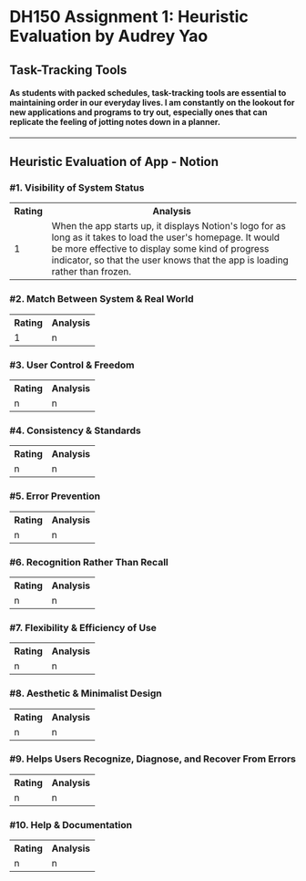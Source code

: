 # DH150 Assignment 1: Heuristic Evaluation by Audrey Yao

## Task-Tracking Tools

#### As students with packed schedules, task-tracking tools are essential to maintaining order in our everyday lives. I am constantly on the lookout for new applications and programs to try out, especially ones that can replicate the feeling of jotting notes down in a planner. 

----

## Heuristic Evaluation of App - Notion

### #1. Visibility of System Status 

<table>
  <tr>
    <th>Rating</th>
    <th>Analysis</th>
  </tr>
  <tr>
    <td>1</td>
    <td>When the app starts up, it displays Notion's logo for as long as it takes to load the user's homepage. It would be more effective to display some kind of progress indicator, so that the user knows that the app is loading rather than frozen.</td>
  </tr>
</table>


### #2. Match Between System & Real World

<table>
  <tr>
    <th>Rating</th>
    <th>Analysis</th>
  </tr>
  <tr>
    <td>1</td>
    <td>n</td>
  </tr>
</table>


### #3. User Control & Freedom

<table>
  <tr>
    <th>Rating</th>
    <th>Analysis</th>
  </tr>
  <tr>
    <td>n</td>
    <td>n</td>
  </tr>
</table>


### #4. Consistency & Standards

<table>
  <tr>
    <th>Rating</th>
    <th>Analysis</th>
  </tr>
  <tr>
    <td>n</td>
    <td>n</td>
  </tr>
</table>


### #5. Error Prevention

<table>
  <tr>
    <th>Rating</th>
    <th>Analysis</th>
  </tr>
  <tr>
    <td>n</td>
    <td>n</td>
  </tr>
</table>


### #6. Recognition Rather Than Recall
<table>
  <tr>
    <th>Rating</th>
    <th>Analysis</th>
  </tr>
  <tr>
    <td>n</td>
    <td>n</td>
  </tr>
</table>


### #7. Flexibility & Efficiency of Use

<table>
  <tr>
    <th>Rating</th>
    <th>Analysis</th>
  </tr>
  <tr>
    <td>n</td>
    <td>n</td>
  </tr>
</table>


### #8. Aesthetic &  Minimalist Design

<table>
  <tr>
    <th>Rating</th>
    <th>Analysis</th>
  </tr>
  <tr>
    <td>n</td>
    <td>n</td>
  </tr>
</table>


### #9. Helps Users Recognize, Diagnose, and Recover From Errors

<table>
  <tr>
    <th>Rating</th>
    <th>Analysis</th>
  </tr>
  <tr>
    <td>n</td>
    <td>n</td>
  </tr>
</table>


### #10. Help & Documentation

<table>
  <tr>
    <th>Rating</th>
    <th>Analysis</th>
  </tr>
  <tr>
    <td>n</td>
    <td>n</td>
  </tr>
</table>
